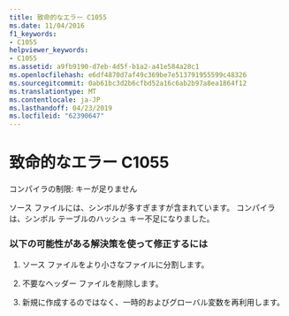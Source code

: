 ```yaml
---
title: 致命的なエラー C1055
ms.date: 11/04/2016
f1_keywords:
- C1055
helpviewer_keywords:
- C1055
ms.assetid: a9fb9190-d7eb-4d5f-b1a2-a41e584a28c1
ms.openlocfilehash: e6df4870d7af49c369be7e513791955599c48326
ms.sourcegitcommit: 0ab61bc3d2b6cfbd52a16c6ab2b97a8ea1864f12
ms.translationtype: MT
ms.contentlocale: ja-JP
ms.lasthandoff: 04/23/2019
ms.locfileid: "62390647"
---
```

# <a name="fatal-error-c1055"></a>致命的なエラー C1055

コンパイラの制限: キーが足りません

ソース ファイルには、シンボルが多すぎますが含まれています。 コンパイラは、シンボル テーブルのハッシュ キー不足になりました。

### <a name="to-fix-by-using-the-following-possible-solutions"></a>以下の可能性がある解決策を使って修正するには

1. ソース ファイルをより小さなファイルに分割します。

1. 不要なヘッダー ファイルを削除します。

1. 新規に作成するのではなく、一時的およびグローバル変数を再利用します。